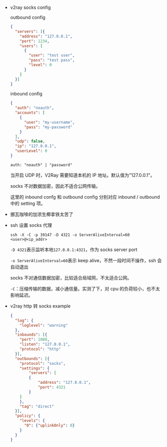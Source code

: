 * v2ray socks config

    outbound config

    ```json
    {
      "servers": [{
        "address": "127.0.0.1",
        "port": 1234,
        "users": [
          {
            "user": "test user",
            "pass": "test pass",
            "level": 0
          }
        ]
      }]
    }
    ```

    inbound config

    ```json
    {
      "auth": "noauth",
      "accounts": [
        {
          "user": "my-username",
          "pass": "my-password"
        }
      ],
      "udp": false,
      "ip": "127.0.0.1",
      "userLevel": 0
    }
    ```

    `auth: "noauth" | "password"`

    当开启 UDP 时，V2Ray 需要知道本机的 IP 地址。默认值为"127.0.0.1"。

    socks 不对数据加密，因此不适合公网传输。

    这里的 inbound confg 和 outbound config 分别对应 inbound / outbound 中的 setting 项。

* 挪瓦咖啡的加浓生椰拿铁太苦了

* ssh 设置 socks 代理

    `ssh -X -C -p 39147 -D 4321 -o ServerAliveInterval=60 <user>@<ip_addr>`

    `-D 4321`表示监听本地`127.0.0.1:4321`，作为 socks server port

    `-o ServerAliveInterval=60`表示 keep alive，不然一段时间不操作，ssh 会自动退出

    socks 不对通信数据加密，比较适合局域网，不太适合公网。

    `-C`：压缩传输的数据，减小通信量。实测了下，对 cpu 的负荷较小，也不太影响延迟。

* v2ray http 转 socks example

    ```json
    {
      "log": {
        "loglevel": "warning"
      },
      "inbounds": [{
        "port": 1080,
        "listen": "127.0.0.1",
        "protocol": "http"
      }],
      "outbounds": [{
        "protocol": "socks",
        "settings": {
        	"servers": [
    	    {
    	        "address": "127.0.0.1",
    	        "port": 4321
    	    }
    	]
        },
        "tag": "direct"
      }],
      "policy": {
        "levels": {
          "0": {"uplinkOnly": 0}
        }
      }
    }
    ```